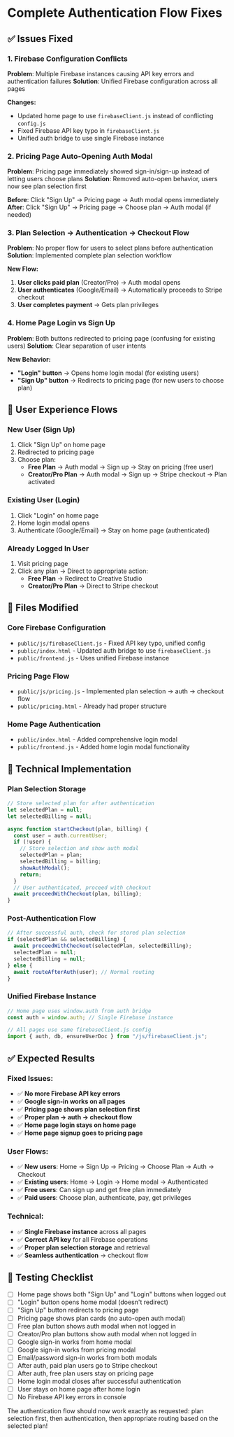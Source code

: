 # Complete Authentication Flow Fixes

## ✅ Issues Fixed

### 1. **Firebase Configuration Conflicts**
**Problem**: Multiple Firebase instances causing API key errors and authentication failures
**Solution**: Unified Firebase configuration across all pages

**Changes:**
- Updated home page to use `firebaseClient.js` instead of conflicting `config.js`
- Fixed Firebase API key typo in `firebaseClient.js`
- Unified auth bridge to use single Firebase instance

### 2. **Pricing Page Auto-Opening Auth Modal**
**Problem**: Pricing page immediately showed sign-in/sign-up instead of letting users choose plans
**Solution**: Removed auto-open behavior, users now see plan selection first

**Before**: Click "Sign Up" → Pricing page → Auth modal opens immediately
**After**: Click "Sign Up" → Pricing page → Choose plan → Auth modal (if needed)

### 3. **Plan Selection → Authentication → Checkout Flow**
**Problem**: No proper flow for users to select plans before authentication
**Solution**: Implemented complete plan selection workflow

**New Flow:**
1. **User clicks paid plan** (Creator/Pro) → Auth modal opens
2. **User authenticates** (Google/Email) → Automatically proceeds to Stripe checkout
3. **User completes payment** → Gets plan privileges

### 4. **Home Page Login vs Sign Up**
**Problem**: Both buttons redirected to pricing page (confusing for existing users)
**Solution**: Clear separation of user intents

**New Behavior:**
- **"Login" button** → Opens home login modal (for existing users)
- **"Sign Up" button** → Redirects to pricing page (for new users to choose plan)

## 🎯 User Experience Flows

### **New User (Sign Up)**
1. Click "Sign Up" on home page
2. Redirected to pricing page
3. Choose plan:
   - **Free Plan** → Auth modal → Sign up → Stay on pricing (free user)
   - **Creator/Pro Plan** → Auth modal → Sign up → Stripe checkout → Plan activated

### **Existing User (Login)**
1. Click "Login" on home page
2. Home login modal opens
3. Authenticate (Google/Email) → Stay on home page (authenticated)

### **Already Logged In User**
1. Visit pricing page
2. Click any plan → Direct to appropriate action:
   - **Free Plan** → Redirect to Creative Studio
   - **Creator/Pro Plan** → Direct to Stripe checkout

## 📁 Files Modified

### **Core Firebase Configuration**
- `public/js/firebaseClient.js` - Fixed API key typo, unified config
- `public/index.html` - Updated auth bridge to use `firebaseClient.js`
- `public/frontend.js` - Uses unified Firebase instance

### **Pricing Page Flow**
- `public/js/pricing.js` - Implemented plan selection → auth → checkout flow
- `public/pricing.html` - Already had proper structure

### **Home Page Authentication**
- `public/index.html` - Added comprehensive login modal
- `public/frontend.js` - Added home login modal functionality

## 🔧 Technical Implementation

### **Plan Selection Storage**
```javascript
// Store selected plan for after authentication
let selectedPlan = null;
let selectedBilling = null;

async function startCheckout(plan, billing) {
  const user = auth.currentUser;
  if (!user) {
    // Store selection and show auth modal
    selectedPlan = plan;
    selectedBilling = billing;
    showAuthModal();
    return;
  }
  // User authenticated, proceed with checkout
  await proceedWithCheckout(plan, billing);
}
```

### **Post-Authentication Flow**
```javascript
// After successful auth, check for stored plan selection
if (selectedPlan && selectedBilling) {
  await proceedWithCheckout(selectedPlan, selectedBilling);
  selectedPlan = null;
  selectedBilling = null;
} else {
  await routeAfterAuth(user); // Normal routing
}
```

### **Unified Firebase Instance**
```javascript
// Home page uses window.auth from auth bridge
const auth = window.auth; // Single Firebase instance

// All pages use same firebaseClient.js config
import { auth, db, ensureUserDoc } from "/js/firebaseClient.js";
```

## ✅ Expected Results

### **Fixed Issues:**
- ✅ **No more Firebase API key errors**
- ✅ **Google sign-in works on all pages**
- ✅ **Pricing page shows plan selection first**
- ✅ **Proper plan → auth → checkout flow**
- ✅ **Home page login stays on home page**
- ✅ **Home page signup goes to pricing page**

### **User Flows:**
- ✅ **New users**: Home → Sign Up → Pricing → Choose Plan → Auth → Checkout
- ✅ **Existing users**: Home → Login → Home modal → Authenticated
- ✅ **Free users**: Can sign up and get free plan immediately
- ✅ **Paid users**: Choose plan, authenticate, pay, get privileges

### **Technical:**
- ✅ **Single Firebase instance** across all pages
- ✅ **Correct API key** for all Firebase operations
- ✅ **Proper plan selection storage** and retrieval
- ✅ **Seamless authentication** → checkout flow

## 🧪 Testing Checklist

- [ ] Home page shows both "Sign Up" and "Login" buttons when logged out
- [ ] "Login" button opens home modal (doesn't redirect)
- [ ] "Sign Up" button redirects to pricing page
- [ ] Pricing page shows plan cards (no auto-open auth modal)
- [ ] Free plan button shows auth modal when not logged in
- [ ] Creator/Pro plan buttons show auth modal when not logged in
- [ ] Google sign-in works from home modal
- [ ] Google sign-in works from pricing modal
- [ ] Email/password sign-in works from both modals
- [ ] After auth, paid plan users go to Stripe checkout
- [ ] After auth, free plan users stay on pricing page
- [ ] Home login modal closes after successful authentication
- [ ] User stays on home page after home login
- [ ] No Firebase API key errors in console

The authentication flow should now work exactly as requested: plan selection first, then authentication, then appropriate routing based on the selected plan!
